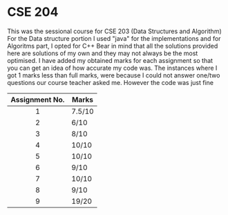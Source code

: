 # CSE 204
This was the sessional course for CSE 203 (Data Structures and Algorithm)
For the Data structure portion I used "java" for the implementations and for Algoritms part, I opted for C++
Bear in mind that all the solutions provided here are solutions of my own and they may not always be the most optimised.
I have added my obtained marks for each assignment so that you can get an idea of how accurate my code was. The instances where I got 1 marks less than full marks, were because I could not answer one/two questions our course teacher asked me. However the code was just fine 

| Assignment No.  | Marks   | 
|:-:|---|
| 1  | 7.5/10  | 
| 2  |  6/10 |   
| 3  |  8/10 |   
| 4  |  10/10 |   
| 5  |  10/10 |   
| 6  |  9/10 |   
| 7  |  10/10 |   
| 8  |  9/10 |   
| 9  |  19/20 |   